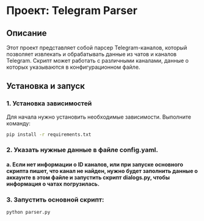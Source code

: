 # Проект: Telegram Parser

## Описание
Этот проект представляет собой парсер Telegram-каналов, который позволяет извлекать и обрабатывать данные из чатов и каналов Telegram. Скрипт может работать с различными каналами, данные о которых указываются в конфигурационном файле.

## Установка и запуск

### 1. Установка зависимостей
Для начала нужно установить необходимые зависимости. Выполните команду:

```bash
pip install -r requirements.txt
```
### 2. Указать нужные данные в файле config.yaml.

#### a. Если нет информации о ID каналов, или при запуске основного скрипта пишет, что канал не найден, нужно будет заполнить данные о аккаунте в этом файле и запустить скрипт dialogs.py, чтобы информация о чатах погрузилась.

### 3. Запустить основной скрипт:

```bash
python parser.py
```
